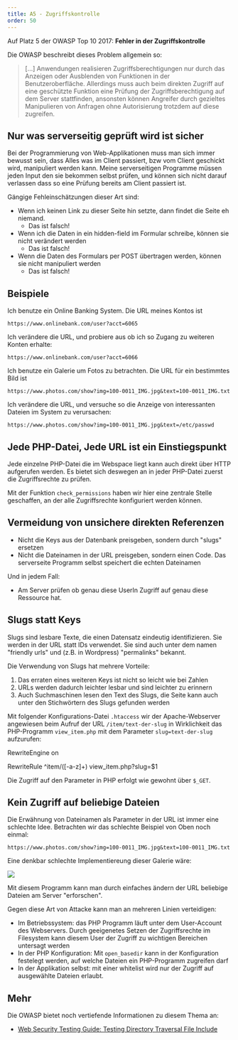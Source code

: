 ```yaml
---
title: A5 - Zugriffskontrolle
order: 50
---
```


Auf Platz 5 der OWASP Top 10 2017: **Fehler in der Zugriffskontrolle**

Die OWASP beschreibt dieses Problem allgemein so:

> [...] Anwendungen realisieren Zugriffsberechtigungen nur durch das Anzeigen oder Ausblenden von Funktionen in der Benutzeroberfläche. Allerdings muss auch beim direkten Zugriff auf eine geschützte Funktion eine Prüfung der Zugriffsberechtigung auf dem Server stattfinden, ansonsten können Angreifer durch gezieltes Manipulieren von Anfragen ohne Autorisierung trotzdem auf diese zugreifen.

## Nur was serverseitig geprüft wird ist sicher

Bei der Programmierung von Web-Applikationen muss man sich immer bewusst sein,
dass Alles was im Client passiert, bzw vom Client geschickt wird, manipuliert werden kann.
Meine serverseitigen Programme müssen jeden Input den sie bekommen selbst prüfen, und können
sich nicht darauf verlassen dass so eine Prüfung bereits am Client passiert ist.

Gängige Fehleinschätzungen dieser Art sind:

- Wenn ich keinen Link zu dieser Seite hin setzte, dann findet die Seite eh niemand.
    - Das ist falsch!
- Wenn ich die Daten in ein hidden-field im Formular schreibe, können sie nicht verändert werden
    - Das ist falsch!
- Wenn die Daten des Formulars per POST übertragen werden, können sie nicht manipuliert werden
    - Das ist falsch!

## Beispiele

Ich benutze ein Online Banking System. Die URL meines Kontos ist

`https://www.onlinebank.com/user?acct=6065`

Ich verändere die URL, und probiere aus ob ich so Zugang zu weiteren Konten erhalte:

`https://www.onlinebank.com/user?acct=6066`

Ich benutze ein Galerie um Fotos zu betrachten. Die URL für ein bestimmtes Bild ist

`https://www.photos.com/show?img=100-0011_IMG.jpg&text=100-0011_IMG.txt`

Ich verändere die URL, und versuche so die Anzeige von interessanten Dateien im System zu verursachen:

`https://www.photos.com/show?img=100-0011_IMG.jpg&text=/etc/passwd`

## Jede PHP-Datei, Jede URL ist ein Einstiegspunkt

Jede einzelne PHP-Datei die im Webspace liegt kann auch direkt
über HTTP aufgerufen werden. Es bietet sich deswegen an in jeder
PHP-Datei zuerst die Zugriffsrechte zu prüfen.

<php caption="Prüfung der Zugriffsrechte am Anfang jeder PHP-Datei">
<?php
  include "functions.php";
  check_permissions();
  // .... 
</php>

Mit der Funktion `check_permissions` haben wir hier eine zentrale
Stelle geschaffen, an der alle Zugriffsrechte konfiguriert werden können.

## Vermeidung von unsichere direkten Referenzen

- Nicht die Keys aus der Datenbank preisgeben, sondern durch "slugs" ersetzen
- Nicht die Dateinamen in der URL preisgeben, sondern einen Code. Das serverseite Programm selbst speichert die echten Dateinamen

Und in jedem Fall:

- Am Server prüfen ob genau diese UserIn Zugriff auf genau diese Ressource hat.

## Slugs statt Keys

Slugs sind lesbare Texte, die einen Datensatz eindeutig identifizieren. Sie werden in der URL
statt IDs verwendet. Sie sind auch unter dem namen "friendly urls" und (z.B. in Wordpress) "permalinks" bekannt.

Die Verwendung von Slugs hat mehrere Vorteile:

1. Das erraten eines weiteren Keys ist nicht so leicht wie bei Zahlen
2. URLs werden dadurch leichter lesbar und sind leichter zu erinnern
3. Auch Suchmaschinen lesen den Text des Slugs, die Seite kann auch unter den Stichwörtern des Slugs gefunden werden

Mit folgender Konfigurations-Datei `.htaccess` wir der Apache-Webserver angewiesen
beim Aufruf der URL `/item/text-der-slug` in Wirklichkeit das PHP-Programm `view_item.php` mit dem Parameter
`slug=text-der-slug` aufzurufen:

<plain caption=".htaccess">
RewriteEngine on

RewriteRule ^item/([-a-z]+) view_item.php?slug=\$1
</plain>

Die Zugriff auf den Parameter in PHP erfolgt wie gewohnt über `$_GET`.

## Kein Zugriff auf beliebige Dateien

Die Erwähnung von Dateinamen als Parameter in der URL ist immer eine schlechte Idee.
Betrachten wir das schlechte Beispiel von Oben noch einmal:

`https://www.photos.com/show?img=100-0011_IMG.jpg&text=100-0011_IMG.txt`

Eine denkbar schlechte Implementiereung dieser Galerie wäre:

<htmlcode caption="Beliebiger Zugriff auf Dateien - NICHT SO PROGRAMMIEREN!">
  <img src="<?= $_GET['img'] ?>">
  <?php
  include $_GET['text'];  // nicht so programmieren!!!
  ?>
</htmlcode>

Mit diesem Programm kann man durch einfaches ändern der URL beliebige
Dateien am Server "erforschen".

Gegen diese Art von Attacke kann man an mehreren Linien verteidigen:

- Im Betriebssystem: das PHP Programm läuft unter dem User-Account des Webservers. Durch geeigenetes Setzen der Zugriffsrechte im Filesystem kann diesem User der Zugriff zu wichtigen Bereichen untersagt werden
- In der PHP Konfiguration: Mit `open_basedir` kann in der Konfiguration festelegt werden, auf welche Dateien ein PHP-Programm zugreifen darf
- In der Applikation selbst: mit einer whitelist wird nur der Zugriff auf ausgewählte Dateien erlaubt.

## Mehr

Die OWASP bietet noch vertiefende Informationen zu diesem Thema an:

- [Web Security Testing Guide: Testing Directory Traversal File Include](https://owasp.org/www-project-web-security-testing-guide/latest/4-Web_Application_Security_Testing/05-Authorization_Testing/01-Testing_Directory_Traversal_File_Include.html)

